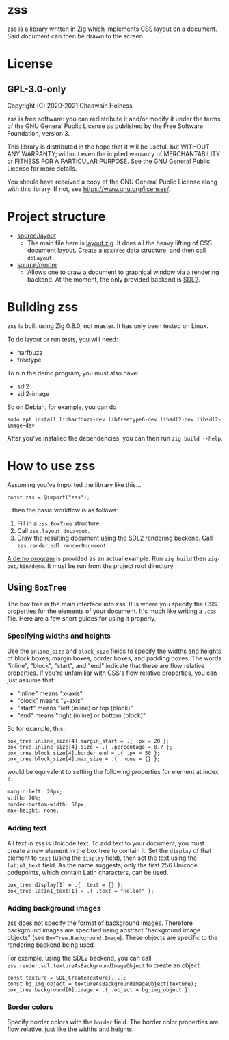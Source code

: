 # zss
zss is a library written in [Zig](https://ziglang.org/) which implements CSS layout on a document. Said document can then be drawn to the screen.

# License
## GPL-3.0-only
Copyright (C) 2020-2021 Chadwain Holness

zss is free software: you can redistribute it and/or modify it under the terms of the GNU General Public License as published by the Free Software Foundation, version 3.

This library is distributed in the hope that it will be useful, but WITHOUT ANY WARRANTY; without even the implied warranty of MERCHANTABILITY or FITNESS FOR A PARTICULAR PURPOSE.  See the GNU General Public License for more details.

You should have received a copy of the GNU General Public License along with this library.  If not, see <https://www.gnu.org/licenses/>.

# Project structure
- [source/layout](source/layout)
  - The main file here is [layout.zig](source/layout/layout.zig). It does all the heavy lifting of CSS document layout. Create a `BoxTree` data structure, and then call `doLayout`.
- [source/render](source/render)
  - Allows one to draw a document to graphical window via a rendering backend. At the moment, the only provided backend is [SDL2](source/render/sdl.zig).

# Building zss
zss is built using Zig 0.8.0, not master. It has only been tested on Linux.

To do layout or run tests, you will need:
- harfbuzz
- freetype

To run the demo program, you must also have:
- sdl2
- sdl2-image

So on Debian, for example, you can do
```
sudo apt install libharfbuzz-dev libfreetype6-dev libsdl2-dev libsdl2-image-dev
```

After you've installed the dependencies, you can then run `zig build --help`.

# How to use zss
Assuming you've imported the library like this...
```zig
const zss = @import("zss");
```
...then the basic workflow is as follows:
1. Fill in a `zss.BoxTree` structure.
2. Call `zss.layout.doLayout`.
3. Draw the resulting document using the SDL2 rendering backend. Call `zss.render.sdl.renderDocument`.

[A demo program](demo/demo.zig) is provided as an actual example. Run `zig build` then `zig-out/bin/demo`. It must be run from the project root directory.

## Using `BoxTree`
The box tree is the main interface into zss. It is where you specify the CSS properties for the elements of your document. It's much like writing a `.css` file. Here are a few short guides for using it properly.

### Specifying widths and heights
Use the `inline_size` and `block_size` fields to specify the widths and heights of block boxes, margin boxes, border boxes, and padding boxes.
The words "inline", "block", "start", and "end" indicate that these are flow relative properties.
If you're unfamiliar with CSS's flow relative properties, you can just assume that:
- "inline" means "x-axis"
- "block" means "y-axis"
- "start" means "left (inline) or top (block)"
- "end" means "right (inline) or bottom (block)"

So for example, this:
```zig
box_tree.inline_size[4].margin_start = .{ .px = 20 };
box_tree.inline_size[4].size = .{ .percentage = 0.7 };
box_tree.block_size[4].border_end = .{ .px = 50 };
box_tree.block_size[4].max_size = .{ .none = {} };
```
would be equivalent to setting the following properties for element at index 4:
```css
margin-left: 20px;
width: 70%;
border-bottom-width: 50px;
max-height: none;
```

### Adding text
All text in zss is Unicode text. To add text to your document, you must create a new element in the box tree to contain it.
Set the `display` of that element to `text` (using the `display` field), then set the text using the `latin1_text` field.
As the name suggests, only the first 256 Unicode codepoints, which contain Latin characters, can be used.
```zig
box_tree.display[1] = .{ .text = {} };
box_tree.latin1_text[1] = .{ .text = "Hello!" };
```

### Adding background images
zss does not specify the format of background images. Therefore background images are specified using abstract "background image objects" (see `BoxTree.Background.Image`).
These objects are specific to the rendering backend being used.

For example, using the SDL2 backend, you can call `zss.render.sdl.textureAsBackgroundImageObject` to create an object.
```zig
const texture = SDL_CreateTexture(...);
const bg_img_object = textureAsBackgroundImageObject(texture);
box_tree.background[0].image = .{ .object = bg_img_object };
```

### Border colors
Specify border colors with the `border` field. The border color properties are flow relative, just like the widths and heights.
